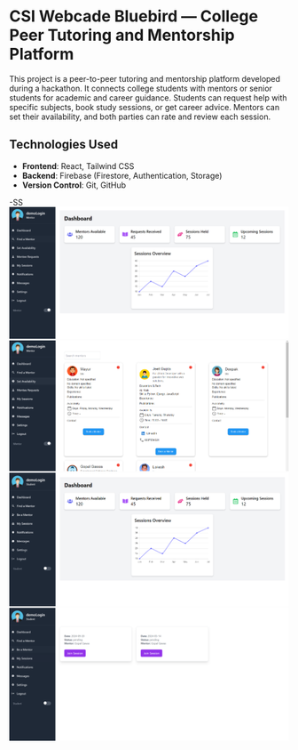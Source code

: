 # CSI Webcade Bluebird — College Peer Tutoring and Mentorship Platform

This project is a peer-to-peer tutoring and mentorship platform developed during a hackathon.
It connects college students with mentors or senior students for academic and career guidance.
Students can request help with specific subjects, book study sessions, or get career advice.
Mentors can set their availability, and both parties can rate and review each session.

## Technologies Used

- **Frontend**: React, Tailwind CSS
- **Backend**: Firebase (Firestore, Authentication, Storage)
- **Version Control**: Git, GitHub

-SS
![Screenshot 3](https://github.com/Gopal562004/csi-webcade-bluebird/blob/main/visuals/ss3.png)
![Screenshot 2](https://github.com/Gopal562004/csi-webcade-bluebird/blob/main/visuals/ss2.png)
![Screenshot 4](https://github.com/Gopal562004/csi-webcade-bluebird/blob/main/visuals/ss4.png)
![Screenshot 1](https://github.com/Gopal562004/csi-webcade-bluebird/blob/main/visuals/ss1.png)
